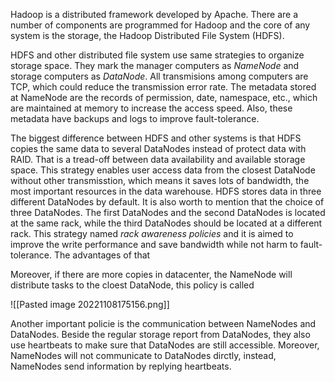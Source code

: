 Hadoop is a distributed framework developed by Apache. There are a number of components are programmed for Hadoop and the core of any system is the storage, the Hadoop Distributed File System (HDFS). 

HDFS and other distributed file system use same strategies to organize storage space. They mark the manager computers as *NameNode* and storage computers as *DataNode*. All transmisions among computers are TCP, which could reduce the transmission error rate. The metadata stored at NameNode are the records of permission, date, namespace, etc., which are maintained at memory to increase the access speed. Also, these metadata have backups and logs to improve fault-tolerance. 

The biggest difference between HDFS and other systems is that HDFS copies the same data to several DataNodes instead of protect data with RAID. That is a tread-off between data availability and available storage space. This strategy enables user access data from the closest DataNode without other transmisstion, which means it saves lots of bandwidth, the most important resources in the data warehouse. HDFS stores data in three different DataNodes by default. It is also worth to mention that the choice of three DataNodes. The first DataNodes and the second DataNodes is located at the same rack, while the third DataNodes should be located at a different rack. This strategy named *rack awareness policies* and it is aimed to improve the write performance and save bandwidth while not harm to fault-tolerance. The advantages of that 

Moreover, if there are more copies in datacenter, the NameNode will distribute tasks to the cloest DataNode, this policy is called 

![[Pasted image 20221108175156.png]]![]()

Another important policie is the communication between NameNodes and DataNodes. Beside the regular storage report from DataNodes, they also use heartbeats to make sure that DataNodes are still accessible. Moreover, NameNodes will not communicate to DataNodes dirctly, instead, NameNodes send information by replying heartbeats.